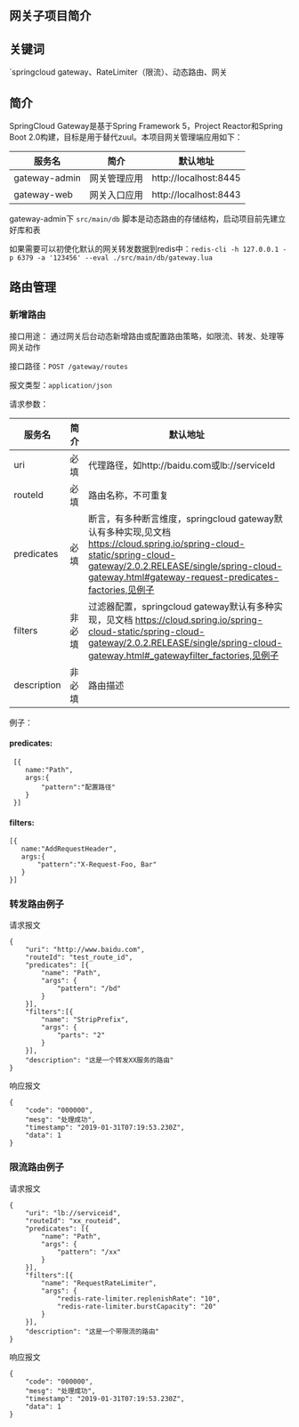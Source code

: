 网关子项目简介
---------

## 关键词

`springcloud gateway、RateLimiter（限流）、动态路由、网关

## 简介

SpringCloud Gateway是基于Spring Framework 5，Project Reactor和Spring Boot 2.0构建，目标是用于替代zuul。本项目网关管理端应用如下：

| 服务名             |   简介              |  默认地址                |
|--------------------|---------------------|--------------------------|
| gateway-admin      | 网关管理应用        |  http://localhost:8445   |
| gateway-web        | 网关入口应用        |  http://localhost:8443   |

gateway-admin下 `src/main/db` 脚本是动态路由的存储结构，启动项目前先建立好库和表

如果需要可以初使化默认的网关转发数据到redis中：`redis-cli -h 127.0.0.1 -p 6379 -a '123456' --eval ./src/main/db/gateway.lua`

##  路由管理

### 新增路由

接口用途： 通过网关后台动态新增路由或配置路由策略，如限流、转发、处理等网关动作

接口路径：`POST /gateway/routes`

报文类型：`application/json`

请求参数：

| 服务名              |   简介              |  默认地址                |
|--------------------|---------------------|--------------------------|
| uri                | 必填                |  代理路径，如http://baidu.com或lb://serviceId   |
| routeId            | 必填                |  路由名称，不可重复      |
| predicates         | 必填                |  断言，有多种断言维度，springcloud gateway默认有多种实现,见文档 https://cloud.spring.io/spring-cloud-static/spring-cloud-gateway/2.0.2.RELEASE/single/spring-cloud-gateway.html#gateway-request-predicates-factories,见例子            |
| filters            | 非必填              |  过滤器配置，springcloud gateway默认有多种实现，见文档 https://cloud.spring.io/spring-cloud-static/spring-cloud-gateway/2.0.2.RELEASE/single/spring-cloud-gateway.html#_gatewayfilter_factories,见例子      |
| description        | 非必填              |  路由描述                |

例子：

#### predicates:

```
 [{
    name:"Path",   
    args:{
    	"pattern":"配置路径"
    }
 }]
 ```
 
#### filters:
 
 ```
 [{
	name:"AddRequestHeader",   
    args:{
    	"pattern":"X-Request-Foo, Bar"
    }
 }]
```


### 转发路由例子

请求报文

```
{
    "uri": "http://www.baidu.com",
    "routeId": "test_route_id",
    "predicates": [{
        "name": "Path",
        "args": {
            "pattern": "/bd"
        }
    }],
    "filters":[{
    	"name": "StripPrefix",
        "args": {
            "parts": "2"
        }
    }],
    "description": "这是一个转发XX服务的路由"
}
```
响应报文

```
{
    "code": "000000",
    "mesg": "处理成功",
    "timestamp": "2019-01-31T07:19:53.230Z",
    "data": 1
}
```

### 限流路由例子

请求报文

```
{
    "uri": "lb://serviceid",
    "routeId": "xx_routeid",
    "predicates": [{
    	"name": "Path",
        "args": {
            "pattern": "/xx"
        }
    }],
    "filters":[{
        "name": "RequestRateLimiter",
        "args": {
            "redis-rate-limiter.replenishRate": "10",
            "redis-rate-limiter.burstCapacity": "20"
        }
    }],
    "description": "这是一个带限流的路由"
}
```

响应报文

```
{
    "code": "000000",
    "mesg": "处理成功",
    "timestamp": "2019-01-31T07:19:53.230Z",
    "data": 1
}
```
